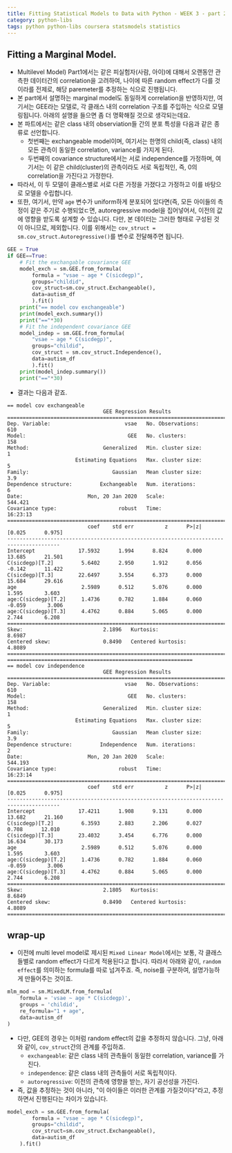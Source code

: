 ```yaml
---
title: Fitting Statistical Models to Data with Python - WEEK 3 - part 2
category: python-libs
tags: python python-libs coursera statsmodels statistics
---
```


## Fitting a Marginal Model.

- Multilevel Model) Part1에서는 같은 피실험자(사람, 아이)에 대해서 오랜동안 관측한 데이터간의 correlation을 고려하여, 나이에 따른 random effect가 다를 것이라를 전제로, 해당 paremeter를 추정하는 식으로 진행됩니다. 
- 본 part에서 설명하는 marginal model도 동일하게 correlation을 반영하지만, 여기서는 GEE라는 모델로, 각 클래스 내의 correlation 구조를 주입하는 식으로 모델링됩니다. 아래의 설명을 들으면 좀 더 명확해질 것으로 생각되는데요.
- 본 파트에서는 같은 class 내의 observiation들 간의 분포 특성을 다음과 같은 종류로 선언합니다.
    - 첫번째는 exchangeable model이며, 여기서는 한명의 child(즉, class) 내의 모든 관측이 동일한 correlation, variance를 가지게 된다. 
    - 두번째의 covariance structure에서는 서로 independence를 가정하며, 여기서는 이 같은 child(cluster)의 관측이라도 서로 독립적인, 즉, 0의 correlation을 가진다고 가정한다.
- 따라서, 이 두 모델이 클래스별로 서로 다른 가정을 가졌다고 가정하고 이를 바탕으로 모델을 수립합니다. 
- 또한, 여기서, 만약 `age` 변수가 uniform하게 분포되어 있다면(즉, 모든 아이들의 측정이 같은 주기로 수행되었ㄷ면, autoregressive model을 집어넣어서, 이전의 값에 영향을 받도록 설계할 수 있습니다. 다만, 본 데이터는 그러한 형태로 구성된 것이 아니므로, 제외합니다. 이를 위해서는 `cov_struct = sm.cov_struct.Autoregressive()`를 변수로 전달해주면 됩니다.

```python
GEE = True
if GEE==True:
    # Fit the exchangable covariance GEE
    model_exch = sm.GEE.from_formula(
        formula = "vsae ~ age * C(sicdegp)",
        groups="childid",
        cov_struct=sm.cov_struct.Exchangeable(), 
        data=autism_df
        ).fit()
    print("== model cov exchangeable")
    print(model_exch.summary())
    print("=="*30)
    # Fit the independent covariance GEE
    model_indep = sm.GEE.from_formula(
        "vsae ~ age * C(sicdegp)",
        groups="childid",
        cov_struct = sm.cov_struct.Independence(), 
        data=autism_df
        ).fit()
    print(model_indep.summary())
    print("=="*30)
```

- 결과는 다음과 같죠. 

```
== model cov exchangeable
                               GEE Regression Results
===================================================================================
Dep. Variable:                        vsae   No. Observations:                  610
Model:                                 GEE   No. clusters:                      158
Method:                        Generalized   Min. cluster size:                   1
                      Estimating Equations   Max. cluster size:                   5
Family:                           Gaussian   Mean cluster size:                 3.9
Dependence structure:         Exchangeable   Num. iterations:                     6
Date:                     Mon, 20 Jan 2020   Scale:                         544.421
Covariance type:                    robust   Time:                         16:23:13
=======================================================================================
                          coef    std err          z      P>|z|      [0.025      0.975]
---------------------------------------------------------------------------------------
Intercept              17.5932      1.994      8.824      0.000      13.685      21.501
C(sicdegp)[T.2]         5.6402      2.950      1.912      0.056      -0.142      11.422
C(sicdegp)[T.3]        22.6497      3.554      6.373      0.000      15.684      29.616
age                     2.5989      0.512      5.076      0.000       1.595       3.603
age:C(sicdegp)[T.2]     1.4736      0.782      1.884      0.060      -0.059       3.006
age:C(sicdegp)[T.3]     4.4762      0.884      5.065      0.000       2.744       6.208
==============================================================================
Skew:                          2.1896   Kurtosis:                       8.6987
Centered skew:                 0.8490   Centered kurtosis:              4.8089
==============================================================================
============================================================
== model cov independence
                               GEE Regression Results
===================================================================================
Dep. Variable:                        vsae   No. Observations:                  610
Model:                                 GEE   No. clusters:                      158
Method:                        Generalized   Min. cluster size:                   1
                      Estimating Equations   Max. cluster size:                   5
Family:                           Gaussian   Mean cluster size:                 3.9
Dependence structure:         Independence   Num. iterations:                     2
Date:                     Mon, 20 Jan 2020   Scale:                         544.193
Covariance type:                    robust   Time:                         16:23:14
=======================================================================================
                          coef    std err          z      P>|z|      [0.025      0.975]
---------------------------------------------------------------------------------------
Intercept              17.4211      1.908      9.131      0.000      13.682      21.160
C(sicdegp)[T.2]         6.3593      2.883      2.206      0.027       0.708      12.010
C(sicdegp)[T.3]        23.4032      3.454      6.776      0.000      16.634      30.173
age                     2.5989      0.512      5.076      0.000       1.595       3.603
age:C(sicdegp)[T.2]     1.4736      0.782      1.884      0.060      -0.059       3.006
age:C(sicdegp)[T.3]     4.4762      0.884      5.065      0.000       2.744       6.208
==============================================================================
Skew:                          2.1805   Kurtosis:                       8.6849
Centered skew:                 0.8490   Centered kurtosis:              4.8089
==============================================================================
```

## wrap-up

- 이전에 multi level model로 제시된 `Mixed Linear Model`에서는 보통, 각 클래스들별로 random effect가 다르게 적용된다고 합니다. 따라서 아래와 같이, `random effect`를 의미하는 formula를 따로 넘겨주죠. 즉, noise를 구분하여, 설명가능하게 만들어주는 것이죠. 

```python
mlm_mod = sm.MixedLM.from_formula(
    formula = 'vsae ~ age * C(sicdegp)', 
    groups = 'childid', 
    re_formula="1 + age", 
    data=autism_df
)
```

- 다만, GEE의 경우는 이처럼 random effect의 값을 추정하지 않습니다. 그냥, 아래와 같이, `cov_struct`간의 관계를 주입하죠.
    - `exchangeable`: 같은 class 내의 관측들이 동일한 correlation, variance를 가진다. 
    - `independence`: 같은 class 내의 관측들이 서로 독립적이다. 
    - `autoregressive`: 이전의 관측에 영향을 받는, 자기 공선성을 가진다.
- 즉, 값을 추정하는 것이 아니라, "이 아이들은 이러한 관계를 가질것이다"라고, 추정하면서 진행된다는 차이가 있습니다.

```python
model_exch = sm.GEE.from_formula(
        formula = "vsae ~ age * C(sicdegp)",
        groups="childid",
        cov_struct=sm.cov_struct.Exchangeable(), 
        data=autism_df
    ).fit()
```